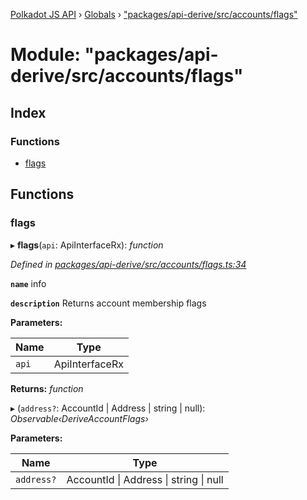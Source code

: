 [Polkadot JS API](../README.md) › [Globals](../globals.md) › ["packages/api-derive/src/accounts/flags"](_packages_api_derive_src_accounts_flags_.md)

# Module: "packages/api-derive/src/accounts/flags"

## Index

### Functions

* [flags](_packages_api_derive_src_accounts_flags_.md#flags)

## Functions

###  flags

▸ **flags**(`api`: ApiInterfaceRx): *function*

*Defined in [packages/api-derive/src/accounts/flags.ts:34](https://github.com/polkadot-js/api/blob/fcfcbb2d9/packages/api-derive/src/accounts/flags.ts#L34)*

**`name`** info

**`description`** Returns account membership flags

**Parameters:**

Name | Type |
------ | ------ |
`api` | ApiInterfaceRx |

**Returns:** *function*

▸ (`address?`: AccountId | Address | string | null): *Observable‹DeriveAccountFlags›*

**Parameters:**

Name | Type |
------ | ------ |
`address?` | AccountId &#124; Address &#124; string &#124; null |

